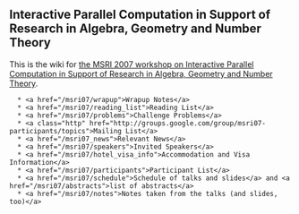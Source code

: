 

## Interactive Parallel Computation in Support of Research in Algebra, Geometry and Number Theory

This is the wiki for <a class="http" href="http://sage.math.washington.edu/msri07/">the MSRI 2007 workshop on Interactive Parallel Computation in Support of Research in Algebra, Geometry and Number Theory</a>.  

      * <a href="/msri07/wrapup">Wrapup Notes</a> 
      * <a href="/msri07/reading_list">Reading List</a> 
      * <a href="/msri07/problems">Challenge Problems</a> 
      * <a class="http" href="http://groups.google.com/group/msri07-participants/topics">Mailing List</a> 
      * <a href="/msri07_news">Relevant News</a> 
      * <a href="/msri07/speakers">Invited Speakers</a> 
      * <a href="/msri07/hotel_visa_info">Accommodation and Visa Information</a> 
      * <a href="/msri07/participants">Participant List</a> 
      * <a href="/msri07/schedule">Schedule of talks and slides</a> and <a href="/msri07/abstracts">list of abstracts</a> 
      * <a href="/msri07/notes">Notes taken from the talks (and slides, too)</a> 